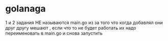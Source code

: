 # golanaga



1 и 2 задания НЕ называются main.go из за того что когда добавлял они друг другу мешают , если что то не будет работать их надо переименовать в main.go  и снова запустить 
